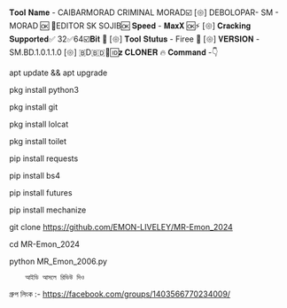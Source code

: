 𝐓𝐨𝐨𝐥 𝐍𝐚𝐦𝐞 - CAIBARMORAD CRIMINAL MORAD☑️
[𑁍] DEBOLOPAR- SM - MORAD 🆗
🎇EDITOR SK SOJIB🆗
𝐒𝐩𝐞𝐞𝐝 - 𝐌𝐚𝐱𝐗 🆗⚡
[𑁍] 𝐂𝐫𝐚𝐜𝐤𝐢𝐧𝐠 𝐒𝐮𝐩𝐩𝐨𝐫𝐭𝐞𝐝✅ 32✅64☑️𝐁𝐢𝐭 🌺
[𑁍] 𝐓𝐨𝐨𝐥 𝐒𝐭𝐮𝐭𝐮𝐬 - Firee 💚
[𑁍] 𝐕𝐄𝐑𝐒𝐈𝐎𝐍 - SM.BD.1.0.1.1.0
[𑁍] 🇧D🇧🇩👊🆔𝐳 𝐂𝐋𝐎𝐍𝐄𝐑 🔥
𝐂𝐨𝐦𝐦𝐚𝐧𝐝  -👇

apt update && apt upgrade

pkg install python3

pkg install git

pkg install lolcat

pkg install toilet

pip install requests

pip install bs4

pip install futures

pip install mechanize


git clone https://github.com/EMON-LIVELEY/MR-Emon_2024

cd MR-Emon_2024

python MR_Emon_2006.py


        আইডি আসলে রিভিউ দিও 
  গ্রুপ লিংক :-
  https://facebook.com/groups/1403566770234009/
